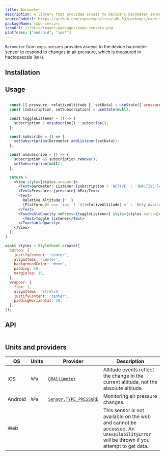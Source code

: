 ```yaml
---
title: Barometer
description: A library that provides access to device's barometer sensor.
sourceCodeUrl: https://github.com/expo/expo/tree/sdk-53/packages/expo-sensors
packageName: expo-sensors
iconUrl: /static/images/packages/expo-sensors.png
platforms: ["android", "ios*"]
---
```


`Barometer` from `expo-sensors` provides access to the device barometer sensor to respond to changes in air pressure, which is measured in hectopascals (`hPa`).

## Installation

## Usage

```jsx

  const [{ pressure, relativeAltitude }, setData] = useState({ pressure: 0, relativeAltitude: 0 });
  const [subscription, setSubscription] = useState(null);

  const toggleListener = () => {
    subscription ? unsubscribe() : subscribe();
  };

  const subscribe = () => {
    setSubscription(Barometer.addListener(setData));
  };

  const unsubscribe = () => {
    subscription && subscription.remove();
    setSubscription(null);
  };

  return (
    <View style={styles.wrapper}>
      <Text>Barometer: Listener {subscription ? 'ACTIVE' : 'INACTIVE'}</Text>
      <Text>Pressure: {pressure} hPa</Text>
      <Text>
        Relative Altitude:{' '}
        {Platform.OS === 'ios' ? `${relativeAltitude} m` : `Only available on iOS`}
      </Text>
      <TouchableOpacity onPress={toggleListener} style={styles.button}>
        <Text>Toggle listener</Text>
      </TouchableOpacity>
    </View>
  );
}

const styles = StyleSheet.create({
  button: {
    justifyContent: 'center',
    alignItems: 'center',
    backgroundColor: '#eee',
    padding: 10,
    marginTop: 15,
  },
  wrapper: {
    flex: 1,
    alignItems: 'stretch',
    justifyContent: 'center',
    paddingHorizontal: 20,
  },
});
```

## API

```js

```

## Units and providers

| OS      | Units      | Provider                                                                                                | Description                                                                                                                         |
| ------- | ---------- | ------------------------------------------------------------------------------------------------------- | ----------------------------------------------------------------------------------------------------------------------------------- |
| iOS     | _`hPa`_    | [`CMAltimeter`](https://developer.apple.com/documentation/coremotion/cmaltimeter)                       | Altitude events reflect the change in the current altitude, not the absolute altitude.                                              |
| Android | _`hPa`_    | [`Sensor.TYPE_PRESSURE`](https://developer.android.com/reference/android/hardware/Sensor#TYPE_PRESSURE) | Monitoring air pressure changes.                                                                                                    |
| Web     |  |                                                                                               | This sensor is not available on the web and cannot be accessed. An `UnavailabilityError` will be thrown if you attempt to get data. |